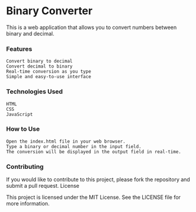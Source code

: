 # Binary Converter

This is a web application that allows you to convert numbers between binary and decimal.
### Features

    Convert binary to decimal
    Convert decimal to binary
    Real-time conversion as you type
    Simple and easy-to-use interface

### Technologies Used

    HTML
    CSS
    JavaScript

### How to Use

    Open the index.html file in your web browser.
    Type a binary or decimal number in the input field.
    The conversion will be displayed in the output field in real-time.

### Contributing

If you would like to contribute to this project, please fork the repository and submit a pull request.
License

This project is licensed under the MIT License. See the LICENSE file for more information.
